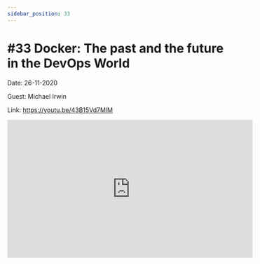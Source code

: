 ```yaml
---
sidebar_position: 33
---
```


# #33 Docker: The past and the future in the DevOps World 

Date: 26-11-2020

Guest: Michael Irwin

Link: https://youtu.be/43B15Vd7MlM

<iframe width="560" height="315" src="https://www.youtube.com/embed/43B15Vd7MlM" title="YouTube video player" frameborder="0" allow="accelerometer; autoplay; clipboard-write; encrypted-media; gyroscope; picture-in-picture; web-share" allowfullscreen></iframe>
